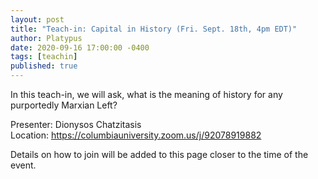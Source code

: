 ```yaml
---
layout: post
title: "Teach-in: Capital in History (Fri. Sept. 18th, 4pm EDT)"
author: Platypus
date: 2020-09-16 17:00:00 -0400
tags: [teachin]
published: true
---
```


In this teach-in, we will ask, what is the meaning of history for any purportedly Marxian Left?

Presenter: Dionysos Chatzitasis  
Location: https://columbiauniversity.zoom.us/j/92078919882

Details on how to join will be added to this page closer to the time of the event.


